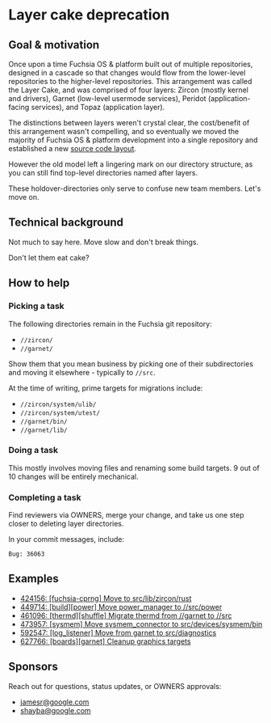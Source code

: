 # Layer cake deprecation

## Goal & motivation

Once upon a time Fuchsia OS & platform built out of multiple repositories,
designed in a cascade so that changes would flow from the lower-level
repositories to the higher-level repositories. This arrangement was called the
Layer Cake, and was comprised of four layers: Zircon (mostly kernel and
drivers), Garnet (low-level usermode services), Peridot (application-facing
services), and Topaz (application layer).

The distinctions between layers weren't crystal clear, the cost/benefit of this
arrangement wasn't compelling, and so eventually we moved the majority of
Fuchsia OS & platform development into a single repository and established a
new [source code layout][source-code-layout].

However the old model left a lingering mark on our directory structure, as you
can still find top-level directories named after layers.

These holdover-directories only serve to confuse new team members.
Let's move on.

## Technical background

Not much to say here. Move slow and don't break things.

Don't let them eat cake?

## How to help

### Picking a task

The following directories remain in the Fuchsia git repository:

*   `//zircon/`
*   `//garnet/`

Show them that you mean business by picking one of their subdirectories and
moving it elsewhere - typically to `//src`.

At the time of writing, prime targets for migrations include:

*   `//zircon/system/ulib/`
*   `//zircon/system/utest/`
*   `//garnet/bin/`
*   `//garnet/lib/`

### Doing a task

This mostly involves moving files and renaming some build targets.
9 out of 10 changes will be entirely mechanical.

### Completing a task

Find reviewers via OWNERS, merge your change, and take us one step closer to
deleting layer directories.

In your commit messages, include:

```none
Bug: 36063
```

## Examples

*   [424156: [fuchsia-cprng] Move to src/lib/zircon/rust](https://fuchsia-review.googlesource.com/c/fuchsia/+/424156)
*   [449714: [build][power] Move power_manager to //src/power](https://fuchsia-review.googlesource.com/c/fuchsia/+/449714)
*   [461096: [thermd][shuffle] Migrate thermd from //garnet to //src](https://fuchsia-review.googlesource.com/c/fuchsia/+/461096)
*   [473957: [sysmem] Move sysmem_connector to src/devices/sysmem/bin](https://fuchsia-review.googlesource.com/c/fuchsia/+/473957)
*   [592547: [log_listener] Move from garnet to src/diagnostics](https://fuchsia-review.googlesource.com/c/fuchsia/+/592547)
*   [627766: [boards][garnet] Cleanup graphics targets](https://fuchsia-review.googlesource.com/c/fuchsia/+/627766)

## Sponsors

Reach out for questions, status updates, or OWNERS approvals:

*   jamesr@google.com
*   shayba@google.com

[source-code-layout]: /docs/development/source_code/layout.md
